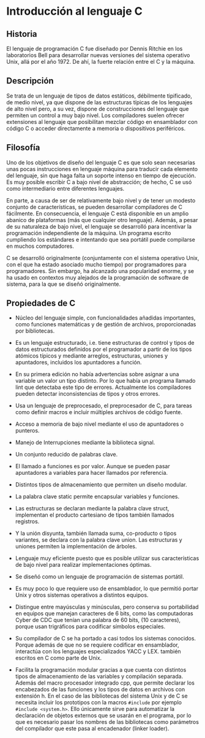 # Introducción al lenguaje C

## Historia
El lenguaje de programación C fue diseñado por Dennis Ritchie en los laboratorios Bell para desarrollar nuevas versiones del sistema operativo Unix, allá por el año 1972. De ahí, la fuerte relación entre el C y la máquina.

## Descripción
Se trata de un lenguaje de tipos de datos estáticos, débilmente tipificado, de medio nivel, ya que dispone de las estructuras típicas de los lenguajes de alto nivel pero, a su vez, dispone de construcciones del lenguaje que permiten un control a muy bajo nivel. Los compiladores suelen ofrecer extensiones al lenguaje que posibilitan mezclar código en ensamblador con código C o acceder directamente a memoria o dispositivos periféricos.

## Filosofía
Uno de los objetivos de diseño del lenguaje C es que solo sean necesarias unas pocas instrucciones en lenguaje máquina para traducir cada elemento del lenguaje, sin que haga falta un soporte intenso en tiempo de ejecución. Es muy posible escribir C a bajo nivel de abstracción; de hecho, C se usó como intermediario entre diferentes lenguajes.

En parte, a causa de ser de relativamente bajo nivel y de tener un modesto conjunto de características, se pueden desarrollar compiladores de C fácilmente. En consecuencia, el lenguaje C está disponible en un amplio abanico de plataformas (más que cualquier otro lenguaje). Además, a pesar de su naturaleza de bajo nivel, el lenguaje se desarrolló para incentivar la programación independiente de la máquina. Un programa escrito cumpliendo los estándares e intentando que sea portátil puede compilarse en muchos computadores.

C se desarrolló originalmente (conjuntamente con el sistema operativo Unix, con el que ha estado asociado mucho tiempo) por programadores para programadores. Sin embargo, ha alcanzado una popularidad enorme, y se ha usado en contextos muy alejados de la programación de software de sistema, para la que se diseñó originalmente.

## Propiedades de C
* Núcleo del lenguaje simple, con funcionalidades añadidas importantes, como funciones matemáticas y de gestión de archivos, proporcionadas por bibliotecas.
* Es un lenguaje estructurado, i.e. tiene estructuras de control y tipos de datos estructurados definidos por el programador a partir de los tipos atómicos típicos y mediante arreglos, estructuras, uniones y apuntadores, incluidos los apuntadores a función.
* En su primera edición no había advertencias sobre asignar a una variable un valor un tipo distinto. Por lo que había un programa llamado lint que detectaba este tipo de errores. Actualmente los compiladores pueden detectar inconsistencias de tipos y otros errores.
* Usa un lenguaje de preprocesado, el preprocesador de C, para tareas como definir macros e incluir múltiples archivos de código fuente.
* Acceso a memoria de bajo nivel mediante el uso de apuntadores o punteros.
* Manejo de Interrupciones mediante la biblioteca signal.
* Un conjunto reducido de palabras clave.
* El llamado a funciones es por valor. Aunque se pueden pasar apuntadores a variables para hacer llamados por referencia.
* Distintos tipos de almacenamiento que permiten un diseño modular.
* La palabra clave static permite encapsular variables y funciones.

* Las estructuras se declaran mediante la palabra clave struct, implementan el producto cartesiano de tipos también llamados registros.
* Y la unión disyunta, también llamada suma, co-producto o tipos variantes, se declara con la palabra clave union. Las estructuras y uniones permiten la implementación de árboles.

* Lenguaje muy eficiente puesto que es posible utilizar sus características de bajo nivel para realizar implementaciones óptimas.
* Se diseñó como un lenguaje de programación de sistemas portátil.
* Es muy poco lo que requiere uso de ensamblador, lo que permitió portar Unix y otros sistemas operativos a distintos equipos.

* Distingue entre mayúsculas y minúsculas, pero conserva su portabilidad en equipos que manejan caracteres de 6 bits, como las computadoras Cyber de CDC que tenían una palabra de 60 bits, (10 caracteres), porque usan trigráficos para codificar símbolos especiales.
* Su compilador de C se ha portado a casi todos los sistemas conocidos. Porque además de que no se requiere codificar en ensamblador, interactúa con los lenguajes especializados YACC y LEX. también escritos en C como parte de Unix.
* Facilita la programación modular gracias a que cuenta con distintos tipos de almacenamiento de las variables y compilación separada. Además del macro procesador integrado cpp, que permite declarar los encabezados de las funciones y los tipos de datos en archivos con extensión h. En el caso de las bibliotecas del sistema Unix y de C se necesita incluir los prototipos con la macros `#include` por ejemplo `#include <system.h>`. Ello únicamente sirve para automatizar la declaración de objetos externos que se usarán en el programa, por lo que es necesario pasar los nombres de las bibliotecas como parámetros del compilador que este pasa al encadenador (linker loader).

